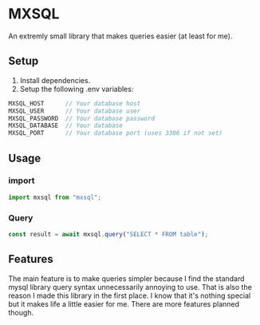 # MXSQL
An extremly small library that makes queries easier (at least for me).

## Setup

1. Install dependencies.
2. Setup the following .env variables:
```js
MXSQL_HOST      // Your database host
MXSQL_USER      // Your database user
MXSQL_PASSWORD  // Your database password
MXSQL_DATABASE  // Your database
MXSQL_PORT      // Your database port (uses 3306 if not set)
```

## Usage

### import
```js
import mxsql from "mxsql";
```

### Query
```js
const result = await mxsql.query("SELECT * FROM table");
```

## Features
The main feature is to make queries simpler because I find the standard mysql library query syntax unnecessarily annoying to use. That is also the reason I made this library in the first place. I know that it's nothing special but it makes life a little easier for me. 
There are more features planned though.
